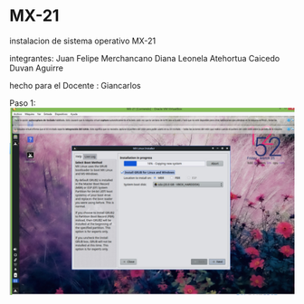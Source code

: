 # MX-21
instalacion de sistema operativo MX-21

integrantes:
Juan Felipe Merchancano
Diana Leonela Atehortua Caicedo
Duvan Aguirre

hecho para el Docente :
Giancarlos 

Paso 1:
![imagen1](img/ima1.jpg)
